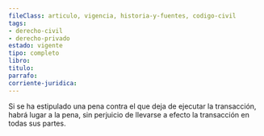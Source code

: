 ```yaml
---
fileClass: articulo, vigencia, historia-y-fuentes, codigo-civil
tags:
- derecho-civil
- derecho-privado
estado: vigente
tipo: completo
libro:
titulo:
parrafo:
corriente-juridica:
---
```

Si se ha estipulado una pena contra el que deja de ejecutar la transacción, habrá lugar a la pena, sin perjuicio de llevarse a efecto la transacción en todas sus partes.